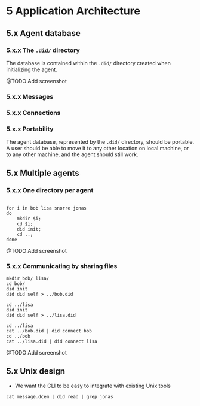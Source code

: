 # 5 Application Architecture



## 5.x Agent database

### 5.x.x The `.did/` directory

The database is contained within the `.did/` directory created when initializing the agent.

@TODO Add screenshot


### 5.x.x Messages

### 5.x.x Connections

### 5.x.x Portability

The agent database, represented by the `.did/` directory, should be portable. A user should be able to move it to any other location on local machine, or to any other machine, and the agent should still work.




## 5.x Multiple agents

### 5.x.x One directory per agent

```

for i in bob lisa snorre jonas
do
	mkdir $i;
	cd $i;
	did init;
	cd ..;
done
```

@TODO Add screenshot

### 5.x.x Communicating by sharing files

```
mkdir bob/ lisa/
cd bob/
did init
did did self > ../bob.did

cd ../lisa
did init
did did self > ../lisa.did

cd ../lisa
cat ../bob.did | did connect bob
cd ../bob
cat ../lisa.did | did connect lisa
```

@TODO Add screenshot




## 5.x Unix design

- We want the CLI to be easy to integrate with existing Unix tools

```
cat message.dcem | did read | grep jonas 
```

